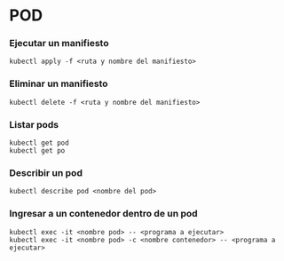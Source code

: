 # POD

### Ejecutar un manifiesto

```
kubectl apply -f <ruta y nombre del manifiesto>
```

### Eliminar un manifiesto

```
kubectl delete -f <ruta y nombre del manifiesto>
```

### Listar pods

```
kubectl get pod
kubectl get po
```

### Describir un pod

```
kubectl describe pod <nombre del pod>
```

### Ingresar a un contenedor dentro de un pod

```
kubectl exec -it <nombre pod> -- <programa a ejecutar>
kubectl exec -it <nombre pod> -c <nombre contenedor> -- <programa a ejecutar>
```
